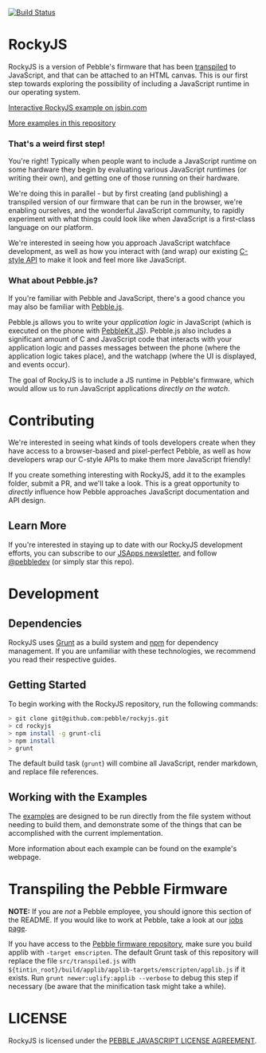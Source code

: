 [![Build Status](https://travis-ci.com/pebble/rockyjs.svg?token=u4rPSjFthB3eVsUfx8As&branch=master)](https://travis-ci.com/pebble/rockyjs)

# RockyJS

RockyJS is a version of Pebble's firmware that has been [transpiled](https://en.wikipedia.org/wiki/Source-to-source_compiler) to JavaScript, and that can be attached to an HTML canvas. This is our first step towards exploring the possibility of including a JavaScript runtime in our operating system.

<a class="jsbin-embed" href="///jsbin.com/jucetom/embed?js,output&height=300px">Interactive RockyJS example on jsbin.com</a>
<script src="https://static.jsbin.com/js/embed.min.js?3.35.9"></script>

[More examples in this repository](examples/)

### That's a weird first step!

You're right! Typically when people want to include a JavaScript runtime on some hardware they begin by evaluating various JavaScript runtimes (or writing their own), and getting one of those running on their hardware.

We're doing this in parallel - but by first creating (and publishing) a transpiled version of our firmware that can be run in the browser, we're enabling ourselves, and the wonderful JavaScript community, to rapidly experiment with what things could look like when JavaScript is a first-class language on our platform.

We're interested in seeing how you approach JavaScript watchface development, as well as how you interact with (and wrap) our existing [C-style API](http://developer.pebble.com/docs/c/) to make it look and feel more like JavaScript.

### What about Pebble.js?

If you're familiar with Pebble and JavaScript, there's a good chance you may also be familiar with [Pebble.js](https://developer.pebble.com/docs/pebblejs/).

Pebble.js allows you to write your *application logic* in JavaScript (which is executed on the phone with [PebbleKit JS](https://developer.pebble.com/docs/js/)). Pebble.js also includes a significant amount of C and JavaScript code that interacts with your application logic and passes messages between the phone (where the application logic takes place), and the watchapp (where the UI is displayed, and events occur).

The goal of RockyJS is to include a JS runtime in Pebble's firmware, which would allow us to run JavaScript applications *directly on the watch*.

# Contributing

We're interested in seeing what kinds of tools developers create when they have access to a browser-based and pixel-perfect Pebble, as well as how developers wrap our C-style APIs to make them more JavaScript friendly!

If you create something interesting with RockyJS, add it to the examples folder, submit a PR, and we'll take a look. This is a great opportunity to *directly* influence how Pebble approaches JavaScript documentation and API design.

## Learn More

If you're interested in staying up to date with our RockyJS development efforts, you can subscribe to our [JSApps newsletter](http://pbl.io/jsapps), and follow [@pebbledev](https://twitter.com/pebbledev) (or simply star this repo).

# Development

## Dependencies

RockyJS uses [Grunt](http://gruntjs.com) as a build system and [npm](https://www.npmjs.com) for dependency management. If you are unfamiliar with these technologies, we recommend you read their respective guides.

## Getting Started 

To begin working with the RockyJS repository, run the following commands:

```bash
> git clone git@github.com:pebble/rockyjs.git
> cd rockyjs
> npm install -g grunt-cli
> npm install
> grunt
```

The default build task (`grunt`) will combine all JavaScript, render markdown, and replace file references. 

## Working with the Examples

The [examples](examples/) are designed to be run directly from the file system without needing to build them, and demonstrate some of the things that can be accomplished with the current implementation.

More information about each example can be found on the example's webpage.

# Transpiling the Pebble Firmware

**NOTE:** If you are *not* a Pebble employee, you should ignore this section of the README. If you would like to work at Pebble, take a look at our [jobs page](https://pebble.com/jobs).

If you have access to the [Pebble firmware repository](https://github.com/pebble/tintin), 
make sure you build applib with `-target emscripten`.
The default Grunt task of this repository will replace the file `src/transpiled.js` with 
`${tintin_root}/build/applib/applib-targets/emscripten/applib.js` if it exists. 
Run `grunt newer:uglify:applib --verbose` to debug this step if necessary (be aware that the minification task might take a while).

# LICENSE

RockyJS is licensed under the [PEBBLE JAVASCRIPT LICENSE AGREEMENT](https://github.com/pebble/rockyjs/blob/master/LICENSE).
